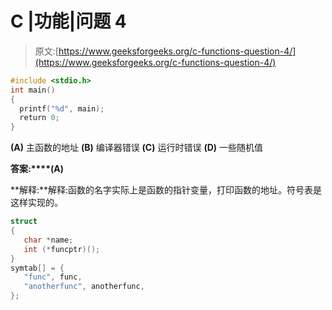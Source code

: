 # C |功能|问题 4

> 原文:[https://www.geeksforgeeks.org/c-functions-question-4/](https://www.geeksforgeeks.org/c-functions-question-4/)

```cpp
#include <stdio.h>
int main()
{
  printf("%d", main);  
  return 0;
}
```

**(A)** 主函数的地址
**(B)** 编译器错误
**(C)** 运行时错误
**(D)** 一些随机值

**答案:****(A)**

**解释:**解释:函数的名字实际上是函数的指针变量，打印函数的地址。符号表是这样实现的。

```cpp
struct
{
   char *name;
   int (*funcptr)();
}
symtab[] = {
   "func", func,
   "anotherfunc", anotherfunc,
};
```